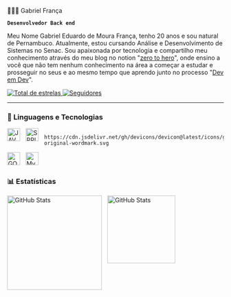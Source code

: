 👩🏻‍💻 Gabriel França

**`Desenvolvedor Back end`**

Meu Nome Gabriel Eduardo de Moura França, tenho 20 anos e sou natural de Pernambuco. Atualmente, estou cursando Análise e Desenvolvimento de Sistemas no Senac. Sou apaixonada por tecnologia e compartilho meu conhecimento através do meu blog no notion "[zero to hero](https://magnificent-traffic-48f.notion.site/ZERO-TO-HERO-19732b1d4e5880ccbc63d13992310f53?pvs=4)", onde ensino a você que não tem nenhum conhecimento na área a começar a estudar e prosseguir no seus e ao mesmo tempo que aprendo junto no processo "[Dev em Dev](https://www.instagram.com/dev_em_dev/)".

<p align="left">
    <a href= 
        <img 
          E05D44&label="
        />
    </a>
    <a href=
        <img 
            alt="" 
            title="" 
            src=""
        />
    </a> 
    <a href="https://github.com/gabrielfranca42?tab=repositories&sort=stargazers">
        <img 
            alt="Total de estrelas" 
            title="Total de estrelas GitHub" 
            src="https://custom-icon-badges.demolab.com/github/stars/gabrielfranca42?color=55960c&style=for-the-badge&labelColor=488207&logo=star&label=estrelas"
        />
    </a>
    <a href="https://github.com/gabrielfranca42?tab=followers">
        <img 
            alt="Seguidores" 
            title="Me siga no GitHub" 
            src="https://custom-icon-badges.demolab.com/github/followers/gabrielfranca42?color=236ad3&labelColor=1155ba&style=for-the-badge&logo=github&label=Seguidores&logoColor=white"
        />
    </a>
</p>

---

### 🤖 Linguagens e Tecnologias



        

<img 
    align="left" 
    alt="JAVA"
    title="JAVA" 
    width="30px" 
    style="padding-right: 10px;" 
    src="https://cdn.jsdelivr.net/gh/devicons/devicon@latest/icons/java/java-original-wordmark.svg"          
/>


<img 
    align="left" 
    alt="SPRING"
    title="SPRING" 
    width="30px" 
    style="padding-right: 10px;" 
    src="https://cdn.jsdelivr.net/gh/devicons/devicon@latest/icons/spring/spring-original.svg "          
/>

           https://cdn.jsdelivr.net/gh/devicons/devicon@latest/icons/go/go-original-wordmark.svg
          

  <img 
    align="left" 
    alt="GO"
    title="GO" 
    width="30px" 
    style="padding-right: 10px;" 
    src=" https://cdn.jsdelivr.net/gh/devicons/devicon@latest/icons/go/go-original-wordmark.svg"          
/>

         
          

<img 
    align="left" 
    alt="MySQL"
    title="MySQL" 
    width="30px" 
    style="padding-right: 10px;" 
    src="https://cdn.jsdelivr.net/gh/devicons/devicon@latest/icons/mysql/mysql-original-wordmark.svg"            
/>



<br/>
<br/>

### 📊 Estatísticas

<p>
  <img 
    align="left" 
    alt="GitHub Stats" 
    height="220" 
    style="padding-right: 10px;" 
    src="https://github-readme-stats.vercel.app/api?username=gabrielfranca42&show_icons=true&theme=dracula&include_all_commits=true&locale=pt-br" 
  />

<img 
      align="left" 
      alt="GitHub Stats" 
      height="158" 
      src="https://github-readme-stats.vercel.app/api/top-langs/?username=gabrielfranca42&theme=dracula&layout=compact&custom_title=Tecnologias&langs_count=9" 
  />

</p>

